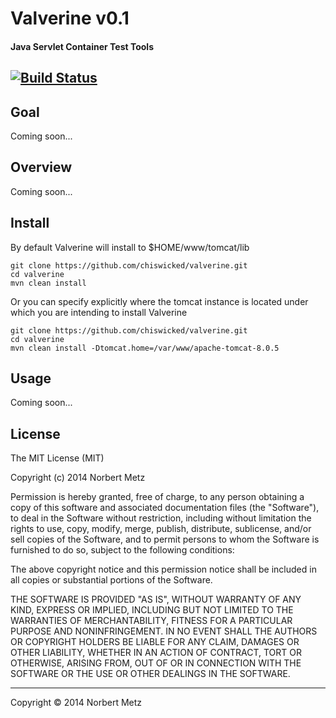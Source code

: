 # Valverine v0.1
#### Java Servlet Container Test Tools
[![Build Status](https://travis-ci.org/chiswicked/valverine.svg?branch=master)](https://travis-ci.org/chiswicked/valverine)
---
## Goal

Coming soon...

## Overview

Coming soon...

## Install

By default Valverine will install to $HOME/www/tomcat/lib
```
git clone https://github.com/chiswicked/valverine.git
cd valverine
mvn clean install
```

Or you can specify explicitly where the tomcat instance is located under which you are intending to install Valverine
```
git clone https://github.com/chiswicked/valverine.git
cd valverine
mvn clean install -Dtomcat.home=/var/www/apache-tomcat-8.0.5  
```

## Usage

Coming soon...

## License

The MIT License (MIT)

Copyright (c) 2014 Norbert Metz

Permission is hereby granted, free of charge, to any person obtaining a copy
of this software and associated documentation files (the "Software"), to deal
in the Software without restriction, including without limitation the rights
to use, copy, modify, merge, publish, distribute, sublicense, and/or sell
copies of the Software, and to permit persons to whom the Software is
furnished to do so, subject to the following conditions:

The above copyright notice and this permission notice shall be included in all
copies or substantial portions of the Software.

THE SOFTWARE IS PROVIDED "AS IS", WITHOUT WARRANTY OF ANY KIND, EXPRESS OR
IMPLIED, INCLUDING BUT NOT LIMITED TO THE WARRANTIES OF MERCHANTABILITY,
FITNESS FOR A PARTICULAR PURPOSE AND NONINFRINGEMENT. IN NO EVENT SHALL THE
AUTHORS OR COPYRIGHT HOLDERS BE LIABLE FOR ANY CLAIM, DAMAGES OR OTHER
LIABILITY, WHETHER IN AN ACTION OF CONTRACT, TORT OR OTHERWISE, ARISING FROM,
OUT OF OR IN CONNECTION WITH THE SOFTWARE OR THE USE OR OTHER DEALINGS IN THE
SOFTWARE.

---

Copyright © 2014 Norbert Metz
